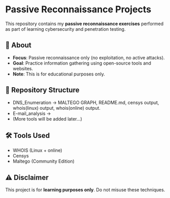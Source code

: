# Passive Reconnaissance Projects
This repository contains my **passive reconnaissance exercises** performed as part of learning cybersecurity and penetration testing.
## 📌 About
- **Focus**: Passive reconnaissance only (no exploitation, no active attacks).  
- **Goal**: Practice information gathering using open-source tools and websites.  
- **Note**: This is for educational purposes only.  
## 📂 Repository Structure
- DNS_Enumeration -> MALTEGO GRAPH, README.md, censys output, whois(linux) output, whois(online) output.
- E-mail_analysis ->
-  (More tools will be added later...)
## 🛠 Tools Used
- WHOIS (Linux + online)  
- Censys  
- Maltego (Community Edition)  
## ⚠️ Disclaimer
This project is for **learning purposes only**. Do not misuse these techniques.
